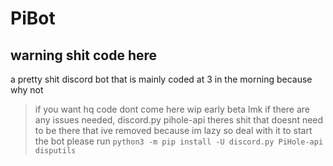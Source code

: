 # PiBot
## warning shit code here
a pretty shit discord bot that is mainly coded at 3 in the morning because why not
> if you want hq code dont come here
> wip early beta lmk if there are any issues
> needed, discord.py pihole-api
> theres shit that doesnt need to be there that ive removed because im lazy so deal with it
> to start the bot please run
> `python3 -m pip install -U discord.py PiHole-api disputils`
